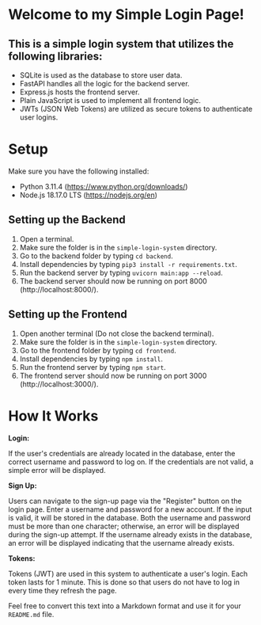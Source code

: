 # Welcome to my Simple Login Page!

## This is a simple login system that utilizes the following libraries:

- SQLite is used as the database to store user data.
- FastAPI handles all the logic for the backend server.
- Express.js hosts the frontend server.
- Plain JavaScript is used to implement all frontend logic.
- JWTs (JSON Web Tokens) are utilized as secure tokens to authenticate user logins.

# Setup

Make sure you have the following installed:

- Python 3.11.4 (https://www.python.org/downloads/)
- Node.js 18.17.0 LTS (https://nodejs.org/en)

## Setting up the Backend

1. Open a terminal.
2. Make sure the folder is in the `simple-login-system` directory.
3. Go to the backend folder by typing `cd backend`.
4. Install dependencies by typing `pip3 install -r requirements.txt`.
5. Run the backend server by typing `uvicorn main:app --reload`.
6. The backend server should now be running on port 8000 (http://localhost:8000/).

## Setting up the Frontend

1. Open another terminal (Do not close the backend terminal).
2. Make sure the folder is in the `simple-login-system` directory.
3. Go to the frontend folder by typing `cd frontend`.
4. Install dependencies by typing `npm install`.
5. Run the frontend server by typing `npm start`.
6. The frontend server should now be running on port 3000 (http://localhost:3000/).

# How It Works

**Login:**

If the user's credentials are already located in the database, enter the correct username and password to log on. If the credentials are not valid, a simple error will be displayed.

**Sign Up:**

Users can navigate to the sign-up page via the "Register" button on the login page. Enter a username and password for a new account. If the input is valid, it will be stored in the database. Both the username and password must be more than one character; otherwise, an error will be displayed during the sign-up attempt. If the username already exists in the database, an error will be displayed indicating that the username already exists.

**Tokens:**

Tokens (JWT) are used in this system to authenticate a user's login. Each token lasts for 1 minute. This is done so that users do not have to log in every time they refresh the page.

Feel free to convert this text into a Markdown format and use it for your `README.md` file.